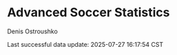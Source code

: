 # Advanced Soccer Statistics
Denis Ostroushko

<!-- gfm -->

Last successful data update: 2025-07-27 16:17:54 CST

